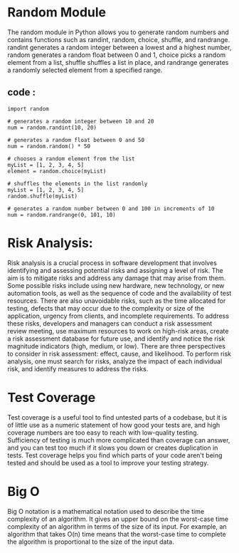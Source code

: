 # Random Module

The random module in Python allows you to generate random numbers and contains functions such as randint, random, choice, shuffle, and randrange. randint generates a random integer between a lowest and a highest number, random generates a random float between 0 and 1, choice picks a random element from a list, shuffle shuffles a list in place, and randrange generates a randomly selected element from a specified range.

## code :


```
import random

# generates a random integer between 10 and 20
num = random.randint(10, 20)  

# generates a random float between 0 and 50
num = random.random() * 50  

# chooses a random element from the list
myList = [1, 2, 3, 4, 5]
element = random.choice(myList)  

# shuffles the elements in the list randomly
myList = [1, 2, 3, 4, 5]
random.shuffle(myList)  

# generates a random number between 0 and 100 in increments of 10
num = random.randrange(0, 101, 10)  

```


# Risk Analysis:

Risk analysis is a crucial process in software development that involves identifying and assessing potential risks and assigning a level of risk. The aim is to mitigate risks and address any damage that may arise from them. Some possible risks include using new hardware, new technology, or new automation tools, as well as the sequence of code and the availability of test resources. There are also unavoidable risks, such as the time allocated for testing, defects that may occur due to the complexity or size of the application, urgency from clients, and incomplete requirements. To address these risks, developers and managers can conduct a risk assessment review meeting, use maximum resources to work on high-risk areas, create a risk assessment database for future use, and identify and notice the risk magnitude indicators (high, medium, or low). There are three perspectives to consider in risk assessment: effect, cause, and likelihood. To perform risk analysis, one must search for risks, analyze the impact of each individual risk, and identify measures to address the risks.



# Test Coverage

Test coverage is a useful tool to find untested parts of a codebase, but it is of little use as a numeric statement of how good your tests are, and high coverage numbers are too easy to reach with low-quality testing. Sufficiency of testing is much more complicated than coverage can answer, and you can test too much if it slows you down or creates duplication in tests. Test coverage helps you find which parts of your code aren't being tested and should be used as a tool to improve your testing strategy.

# Big O

Big O notation is a mathematical notation used to describe the time complexity of an algorithm. It gives an upper bound on the worst-case time complexity of an algorithm in terms of the size of its input. For example, an algorithm that takes O(n) time means that the worst-case time to complete the algorithm is proportional to the size of the input data.
